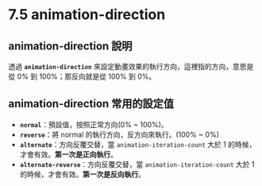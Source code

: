 # 7.5 animation-direction

## animation-direction 說明

透過 **`animation-direction`** 來設定動畫效果的執行方向，這裡指的方向，意思是從 0% 到 100%；那反向就是從 100% 到 0%。



## animation-direction 常用的設定值

* **`normal`**：預設值，按照正常方向(0% \~ 100%)。
* **`reverse`**：將 normal 的執行方向，反方向來執行。(100% \~ 0%)
* **`alternate`**：方向反覆交替，當 `animation-iteration-count` 大於 1 的時候，才會有效。**第一次是正向執行**。
* **`alternate-reverse`**：方向反覆交替，當 `animation-iteration-count` 大於 1 的時候，才會有效。**第一次是反向執行**。

